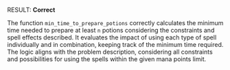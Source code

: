 RESULT: **Correct**

The function `min_time_to_prepare_potions` correctly calculates the minimum time needed to prepare at least `n` potions considering the constraints and spell effects described. It evaluates the impact of using each type of spell individually and in combination, keeping track of the minimum time required. The logic aligns with the problem description, considering all constraints and possibilities for using the spells within the given mana points limit.